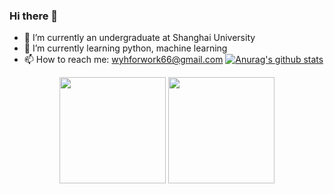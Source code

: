 ### Hi there 👋
- 🔭 I’m currently an undergraduate at Shanghai University
- 🌱 I’m currently learning python, machine learning
- 📫 How to reach me: wyhforwork66@gmail.com
[![Anurag's github stats](https://github-readme-stats.vercel.app/api?username=wyhallenwu)](https://github.com/anuraghazra/github-readme-stats)
<div align="center">
<span>  </span>
<img height="170px" src="https://github-readme-stats.vercel.app/api?username=wyhallenwu" /><span>  </span><img height="170px" src="https://github-readme-stats.vercel.app/api/top-langs/?username=Achuan-2&layout=compact&langs_count=8" />
<span>  </span>
</div>
